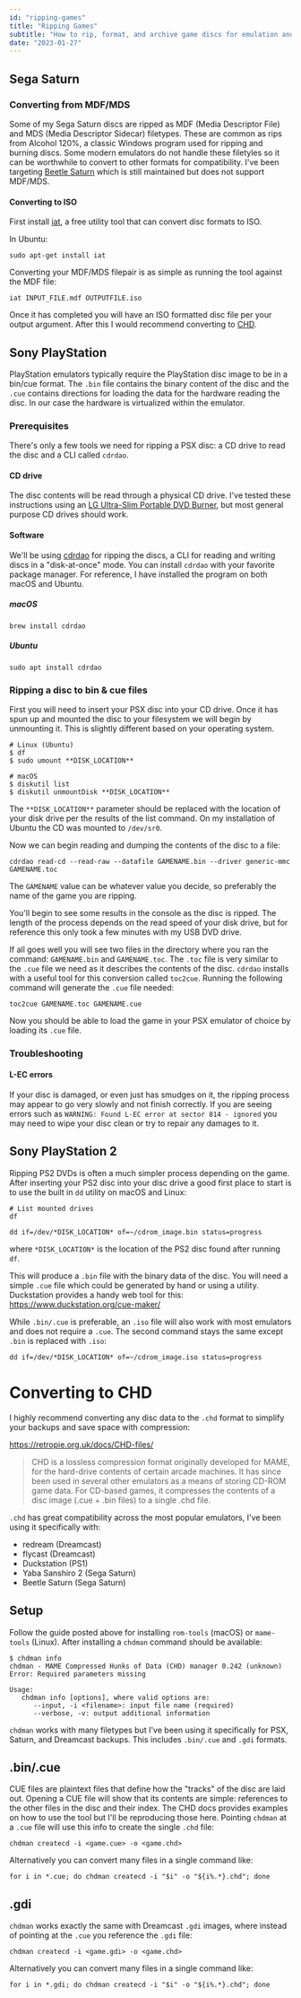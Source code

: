 ```yaml
---
id: "ripping-games"
title: "Ripping Games"
subtitle: "How to rip, format, and archive game discs for emulation and preservation."
date: "2023-01-27"
---
```


## Sega Saturn

### Converting from MDF/MDS

Some of my Sega Saturn discs are ripped as MDF (Media Descriptor File) and MDS (Media Descriptor Sidecar) filetypes. These are common as rips from Alcohol 120%, a classic Windows program used for ripping and burning discs. Some modern emulators do not handle these filetyles so it can be worthwhile to convert to other formats for compatibility. I've been targeting [Beetle Saturn](https://docs.libretro.com/library/beetle_saturn/) which is still maintained but does not support MDF/MDS.

#### Converting to ISO

First install [iat](https://github.com/ropery/iat), a free utility tool that can convert disc formats to ISO.

In Ubuntu:

`sudo apt-get install iat`

Converting your MDF/MDS filepair is as simple as running the tool against the MDF file:

`iat INPUT_FILE.mdf OUTPUTFILE.iso`

Once it has completed you will have an ISO formatted disc file per your output argument. After this I would recommend converting to [CHD](#converting-to-chd).

## Sony PlayStation

PlayStation emulators typically require the PlayStation disc image to be in a bin/cue format. The `.bin` file contains the binary content of the disc and the `.cue` contains directions for loading the data for the hardware reading the disc. In our case the hardware is virtualized within the emulator.

### Prerequisites

There's only a few tools we need for ripping a PSX disc: a CD drive to read the disc and a CLI called `cdrdao`.

#### CD drive

The disc contents will be read through a physical CD drive. I've tested these instructions using an [LG Ultra-Slim Portable DVD Burner](https://a.co/d/3YAR4WD), but most general purpose CD drives should work.

#### Software

We'll be using [cdrdao](https://cdrdao.sourceforge.net/) for ripping the discs, a CLI for reading and writing discs in a "disk-at-once" mode. You can install `cdrdao` with your favorite package manager. For reference, I have installed the program on both macOS and Ubuntu.

##### macOS

`brew install cdrdao`

##### Ubuntu

`sudo apt install cdrdao`

### Ripping a disc to bin & cue files

First you will need to insert your PSX disc into your CD drive. Once it has spun up and mounted the disc to your filesystem we will begin by unmounting it. This is slightly different based on your operating system.

```
# Linux (Ubuntu)
$ df
$ sudo umount **DISK_LOCATION**

# macOS
$ diskutil list
$ diskutil unmountDisk **DISK_LOCATION**
```

The `**DISK_LOCATION**` parameter should be replaced with the location of your disk drive per the results of the list command. On my installation of Ubuntu the CD was mounted to `/dev/sr0`.

Now we can begin reading and dumping the contents of the disc to a file:

```
cdrdao read-cd --read-raw --datafile GAMENAME.bin --driver generic-mmc GAMENAME.toc
```

The `GAMENAME` value can be whatever value you decide, so preferably the name of the game you are ripping.

You'll begin to see some results in the console as the disc is ripped. The length of the process depends on the read speed of your disk drive, but for reference this only took a few minutes with my USB DVD drive.

If all goes well you will see two files in the directory where you ran the command: `GAMENAME.bin` and `GAMENAME.toc`. The `.toc` file is very similar to the `.cue` file we need as it describes the contents of the disc. `cdrdao` installs with a useful tool for this conversion called `toc2cue`. Running the following command will generate the `.cue` file needed:

`toc2cue GAMENAME.toc GAMENAME.cue`

Now you should be able to load the game in your PSX emulator of choice by loading its `.cue` file.

### Troubleshooting

#### L-EC errors

If your disc is damaged, or even just has smudges on it, the ripping process may appear to go very slowly and not finish correctly. If you are seeing errors such as `WARNING: Found L-EC error at sector 814 - ignored` you may need to wipe your disc clean or try to repair any damages to it.

## Sony PlayStation 2

Ripping PS2 DVDs is often a much simpler process depending on the game. After inserting your PS2 disc into your disc drive a good first place to start is to use the built in `dd` utility on macOS and Linux:

```
# List mounted drives
df

dd if=/dev/*DISK_LOCATION* of=~/cdrom_image.bin status=progress
```

where `*DISK_LOCATION*` is the location of the PS2 disc found after running `df`.

This will produce a `.bin` file with the binary data of the disc. You will need a simple `.cue` file which could be generated by hand or using a utility. Duckstation provides a handy web tool for this: https://www.duckstation.org/cue-maker/

While `.bin/.cue` is preferable, an `.iso` file will also work with most emulators and does not require a `.cue`. The second command stays the same except `.bin` is replaced with `.iso`:

`dd if=/dev/*DISK_LOCATION* of=~/cdrom_image.iso status=progress`

# Converting to CHD

I highly recommend converting any disc data to the `.chd` format to simplify your backups and save space with compression:

https://retropie.org.uk/docs/CHD-files/

> CHD is a lossless compression format originally developed for MAME, for the hard-drive contents of certain arcade machines. It has since been used in several other emulators as a means of storing CD-ROM game data. For CD-based games, it compresses the contents of a disc image (.cue + .bin files) to a single .chd file.

`.chd` has great compatibility across the most popular emulators, I've been using it specifically with:

- redream (Dreamcast)
- flycast (Dreamcast)
- Duckstation (PS1)
- Yaba Sanshiro 2 (Sega Saturn)
- Beetle Saturn (Sega Saturn)

## Setup

Follow the guide posted above for installing `rom-tools` (macOS) or `mame-tools` (Linux). After installing a `chdman` command should be available:

```
$ chdman info
chdman - MAME Compressed Hunks of Data (CHD) manager 0.242 (unknown)
Error: Required parameters missing

Usage:
   chdman info [options], where valid options are:
      --input, -i <filename>: input file name (required)
      --verbose, -v: output additional information
```

`chdman` works with many filetypes but I've been using it specifically for PSX, Saturn, and Dreamcast backups. This includes `.bin/.cue` and `.gdi` formats.

## .bin/.cue

CUE files are plaintext files that define how the "tracks" of the disc are laid out. Opening a CUE file will show that its contents are simple: references to the other files in the disc and their index. The CHD docs provides examples on how to use the tool but I'll be reproducing those here. Pointing `chdman` at a `.cue` file will use this info to create the single `.chd` file:

`chdman createcd -i <game.cue> -o <game.chd>`

Alternatively you can convert many files in a single command like:

`for i in *.cue; do chdman createcd -i "$i" -o "${i%.*}.chd"; done`

## .gdi

`chdman` works exactly the same with Dreamcast `.gdi` images, where instead of pointing at the `.cue` you reference the `.gdi` file:

`chdman createcd -i <game.gdi> -o <game.chd>`

Alternatively you can convert many files in a single command like:

`for i in *.gdi; do chdman createcd -i "$i" -o "${i%.*}.chd"; done`
